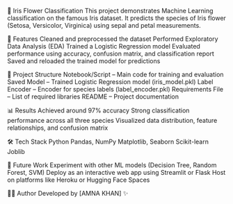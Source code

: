 🌸 Iris Flower Classification
This project demonstrates Machine Learning classification on the famous Iris dataset.
It predicts the species of Iris flower (Setosa, Versicolor, Virginica) using sepal and petal measurements.

📌 Features
Cleaned and preprocessed the dataset
Performed Exploratory Data Analysis (EDA)
Trained a Logistic Regression model
Evaluated performance using accuracy, confusion matrix, and classification report
Saved and reloaded the trained model for predictions

📂 Project Structure
Notebook/Script – Main code for training and evaluation
Saved Model – Trained Logistic Regression model (iris_model.pkl)
Label Encoder – Encoder for species labels (label_encoder.pkl)
Requirements File – List of required libraries
README – Project documentation

📊 Results
Achieved around 97% accuracy
Strong classification performance across all three species
Visualized data distribution, feature relationships, and confusion matrix

🛠 Tech Stack
Python
Pandas, NumPy
Matplotlib, Seaborn
Scikit-learn
Joblib

🚀 Future Work
Experiment with other ML models (Decision Tree, Random Forest, SVM)
Deploy as an interactive web app using Streamlit or Flask
Host on platforms like Heroku or Hugging Face Spaces

👩‍💻 Author
Developed by [AMNA KHAN] ✨
